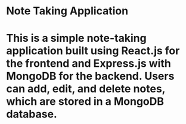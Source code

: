 <h1>Note Taking Application<h1>

<p>This is a simple note-taking application built using React.js for the frontend and Express.js with MongoDB for the backend. Users can add, edit, and delete notes, which are stored in a MongoDB database.<p>